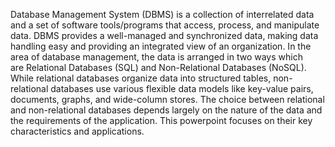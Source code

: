 Database Management System (DBMS) is a collection of interrelated data and a set of software tools/programs that access, process, and manipulate data.
DBMS provides a well-managed and synchronized data, making data handling easy and providing an integrated view of an organization. 
In the area of database management, the data is arranged in two ways which are Relational Databases (SQL) and Non-Relational Databases (NoSQL).
While relational databases organize data into structured tables, non-relational databases use various flexible data models like key-value pairs, documents, graphs, and wide-column stores.
The choice between relational and non-relational databases depends largely on the nature of the data and the requirements of the application.
This powerpoint focuses on their key characteristics and applications.

